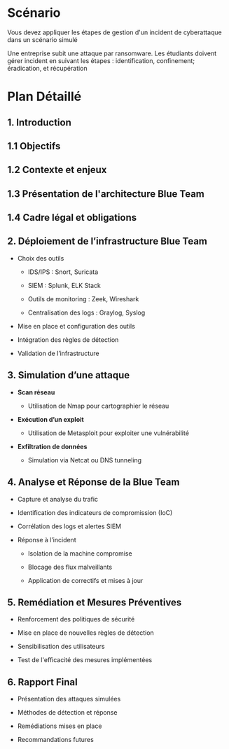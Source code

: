 


# Scénario 

Vous devez appliquer les étapes de gestion d'un incident de cyberattaque dans un scénario simulé

Une entreprise subit une attaque par ransomware. Les étudiants doivent gérer incident en suivant les étapes : identification, confinement; éradication, et récupération


# Plan Détaillé

## 1. Introduction

## 1.1 Objectifs

## 1.2 Contexte et enjeux
## 1.3 Présentation de l'architecture Blue Team
## 1.4 Cadre légal et obligations




## 2. Déploiement de l’infrastructure Blue Team

- Choix des outils
    
    - IDS/IPS : Snort, Suricata
        
    - SIEM : Splunk, ELK Stack
        
    - Outils de monitoring : Zeek, Wireshark
        
    - Centralisation des logs : Graylog, Syslog
        
- Mise en place et configuration des outils
    
- Intégration des règles de détection
    
- Validation de l’infrastructure
    

## 3. Simulation d’une attaque

- **Scan réseau**
    
    - Utilisation de Nmap pour cartographier le réseau
        
- **Exécution d’un exploit**
    
    - Utilisation de Metasploit pour exploiter une vulnérabilité
        
- **Exfiltration de données**
    
    - Simulation via Netcat ou DNS tunneling
        

## 4. Analyse et Réponse de la Blue Team

- Capture et analyse du trafic
    
- Identification des indicateurs de compromission (IoC)
    
- Corrélation des logs et alertes SIEM
    
- Réponse à l’incident
    
    - Isolation de la machine compromise
        
    - Blocage des flux malveillants
        
    - Application de correctifs et mises à jour
        

## 5. Remédiation et Mesures Préventives

- Renforcement des politiques de sécurité
    
- Mise en place de nouvelles règles de détection
    
- Sensibilisation des utilisateurs
    
- Test de l'efficacité des mesures implémentées
    

## 6. Rapport Final

- Présentation des attaques simulées
    
- Méthodes de détection et réponse
    
- Remédiations mises en place
    
- Recommandations futures